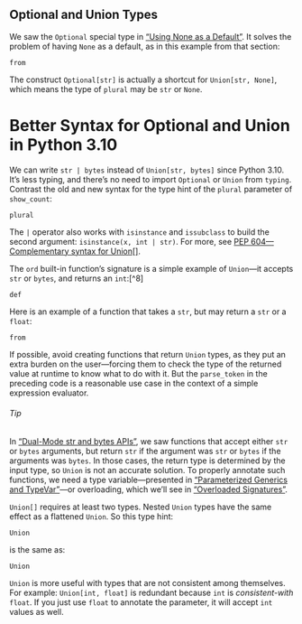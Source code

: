 ## Optional and Union Types

We saw the `Optional` special type in [“Using None as a Default”](#dealing_with_none_sec). It solves the problem of having `None` as a default, as in this example from that section:

```
from
```

The construct `Optional[str]` is actually a shortcut for `Union[str, None]`, which means the type of `plural` may be `str` or `None`.

# Better Syntax for Optional and Union in Python 3.10

We can write `str | bytes` instead of `Union[str, bytes]` since Python 3.10. It’s less typing, and there’s no need to import `Optional` or `Union` from `typing`. Contrast the old and new syntax for the type hint of the `plural` parameter of `show_count`:

```
plural
```

The `|` operator also works with `isinstance` and `issubclass` to build the second argument: `isinstance(x, int | str)`. For more, see [PEP 604—Complementary syntax for Union[]](https://fpy.li/pep604).

The `ord` built-in function’s signature is a simple example of `Union`—it accepts `str` or `bytes`, and returns an `int`:[^8]

```
def
```

Here is an example of a function that takes a `str`, but may return a `str` or a `float`:

```
from
```

If possible, avoid creating functions that return `Union` types, as they put an extra burden on the user—forcing them to check the type of the returned value at runtime to know what to do with it. But the `parse_token` in the preceding code is a reasonable use case in the context of a simple expression evaluator.

###### Tip

In [“Dual-Mode str and bytes APIs”](ch04.html#dual_mode_api_sec), we saw functions that accept either `str` or `bytes` arguments, but return `str` if the argument was `str` or `bytes` if the arguments was `bytes`. In those cases, the return type is determined by the input type, so `Union` is not an accurate solution. To properly annotate such functions, we need a type variable—presented in [“Parameterized Generics and TypeVar”](#param_generics_typevar_sec)—or overloading, which we’ll see in [“Overloaded Signatures”](ch15.html#overload_sec).

`Union[]` requires at least two types. Nested `Union` types have the same effect as a flattened `Union`. So this type hint:

```
Union
```

is the same as:

```
Union
```

`Union` is more useful with types that are not consistent among themselves. For example: `Union[int, float]` is redundant because `int` is _consistent-with_ `float`. If you just use `float` to annotate the parameter, it will accept `int` values as well.